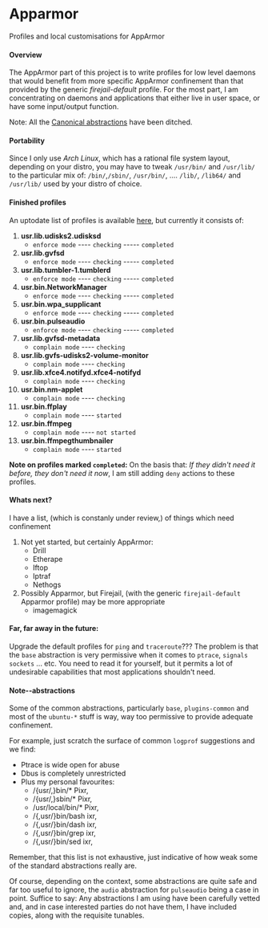 # Apparmor
Profiles and local customisations for AppArmor

#### Overview
The AppArmor part of this project is to write profiles for low level daemons that would benefit from more specific AppArmor confinement than that provided by the generic *firejail-default* profile. For the most part, I am concentrating on daemons and applications that either live in user space, or have some input/output function.

Note:  All the [Canonical abstractions](#note--abstractions) have been ditched.

#### Portability
Since I only use *Arch Linux*, which has a rational file system layout, depending on your distro, you may have to tweak `/usr/bin/` and `/usr/lib/` to the particular mix of: `/bin/`,`/sbin/`, `/usr/bin/`, .... `/lib/`, `/lib64/` and `/usr/lib/` used by your distro of choice.

#### Finished profiles
An uptodate list of profiles is available [here](AppArmor-ProfileList), but currently it consists of:

1. **usr.lib.udisks2.udisksd**
   * `enforce mode`  ----  `checking` ----- `completed`
1. **usr.lib.gvfsd**
   * `enforce mode`  ----  `checking` ----- `completed`
1. **usr.lib.tumbler-1.tumblerd**
   * `enforce mode`  ----  `checking` ----- `completed`
1. **usr.bin.NetworkManager**
   * `enforce mode`  ----  `checking` ----- `completed`
1. **usr.bin.wpa_supplicant**
   * `enforce mode` ----  `checking` ----- `completed`
1. **usr.bin.pulseaudio**
   * `enforce mode`  ----  `checking` ----- `completed`
1. **usr.lib.gvfsd-metadata**
   * `complain mode` ----  `checking`
1. **usr.lib.gvfs-udisks2-volume-monitor**
   * `complain mode` ----  `checking`
1. **usr.lib.xfce4.notifyd.xfce4-notifyd**
   * `complain mode` ----  `checking`
1. **usr.bin.nm-applet**
   * `complain mode` ----  `checking`
1. **usr.bin.ffplay**
   * `complain mode` ----  `started`
1. **usr.bin.ffmpeg**
   * `complain mode` ----  `not started`
1. **usr.bin.ffmpegthumbnailer**
   * `complain mode` ----  `started`

**Note on profiles marked `completed`:** On the basis that: *If they didn't need it before, they don't need it now*, I am still adding `deny` actions to these profiles.

#### Whats next?
I have a list, (which is constanly under review,) of things which need confinement
1. Not yet started, but certainly AppArmor:
   * Drill
   * Etherape
   * Iftop
   * Iptraf
   * Nethogs
1. Possibly Apparmor, but Firejail, (with the generic `firejail-default` Apparmor profile) may be more appropriate
   * imagemagick

#### Far, far away in the future:
Upgrade the default profiles for `ping` and `traceroute`??? The problem is that the `base` abstraction is very permissive when it comes to `ptrace`, `signals` `sockets` ... etc. You need to read it for yourself, but it permits a lot of undesirable capabilities that most applications shouldn't need.

#### Note--abstractions
Some of the common abstractions, particularly `base`, `plugins-common` and most of the `ubuntu-*` stuff is way, way too permissive to provide adequate confinement.

For example, just scratch the surface of common `logprof` suggestions and we find:
* Ptrace is wide open for abuse
* Dbus is completely unrestricted
* Plus my personal favourites:
  * /{usr/,}bin/* Pixr,
  * /{usr/,}sbin/* Pixr,
  * /usr/local/bin/* Pixr,
  * /{,usr/}bin/bash ixr,
  * /{,usr/}bin/dash ixr,
  * /{,usr/}bin/grep ixr,
  * /{,usr/}bin/sed ixr,

Remember, that this list is not exhaustive, just indicative of how weak some of the standard abstractions really are.

Of course, depending on the context, some abstractions are quite safe and far too useful to ignore, the `audio` abstraction for `pulseaudio` being a case in point. Suffice to say: Any abstractions I am using have been carefully vetted and, and in case interested parties do not have them, I have included copies, along with the requisite tunables.




